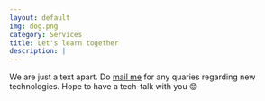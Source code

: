 ```yaml
---
layout: default
img: dog.png
category: Services
title: Let's learn together
description: |
---
```

  We are just a text apart. Do [mail me](anwesha.sen321@gmail.com) for any quaries regarding new technologies. Hope to have a tech-talk with you :blush:
